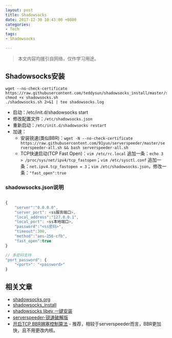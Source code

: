 ```yaml
---
layout: post
title: Shadowsocks
date: 2017-12-30 10:43:00 +0800
categories:
- Tech
tags:
- Shadowsocks

---
```


> 本文内容均援引自网络，仅作学习用途。

## Shadowsocks安装

```
wget --no-check-certificate https://raw.githubusercontent.com/teddysun/shadowsocks_install/master/shadowsocks.sh
chmod +x shadowsocks.sh
./shadowsocks.sh 2>&1 | tee shadowsocks.log
```

- 启动：/etc/init.d/shadowsocks start
- 修改配置文件：`/etc/shadowsocks.json`
- 重新启动：`/etc/init.d/shadowsocks restart`
- 加速：
	- 安装锐速(类似BBR)：`wget -N --no-check-certificate https://raw.githubusercontent.com/91yun/serverspeeder/master/serverspeeder-all.sh && bash serverspeeder-all.sh`
	- TCP快速启动(TCP Fast Open)：`vim /etc/rc.local` 追加一条：`echo 3 > /proc/sys/net/ipv4/tcp_fastopen`；`vim /etc/sysctl.conf` 追加一条：`net.ipv4.tcp_fastopen = 3`；`vim /etc/shadowsocks.json`，修改一条：`"fast_open":true`

### shadowsocks.json说明

``` js

{
    "server":"0.0.0.0",
    "server_port": <ss服务端口>,
    "local_address":"127.0.0.1",
    "local_port": <ss本地端口>,
    "password":"<ss密码>",
    "timeout":300,
    "method":"aes-256-cfb",
    "fast_open":true
}

// 多密码支持
"port_password": {
	"<port>": "<password>"
}

```


## 相关文章

- [shadowsocks.org](shadowsocks.org)
- [shadowsocks_install](https://github.com/teddysun/shadowsocks_install)
- [shadowsocks libev 一键安装](https://github.com/iMeiji/shadowsocks_install/wiki/shadowsocks-libev-%E4%B8%80%E9%94%AE%E5%AE%89%E8%A3%85)
- [serverspeeder-锐速破解版](https://github.com/91yun/serverspeeder)
- [开启TCP BBR拥塞控制算法](https://github.com/iMeiji/shadowsocks_install/wiki/%E5%BC%80%E5%90%AFTCP-BBR%E6%8B%A5%E5%A1%9E%E6%8E%A7%E5%88%B6%E7%AE%97%E6%B3%95) - 推荐，相较于serverspeeder而言，BBR更加快，且不用更改内核。